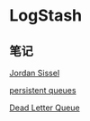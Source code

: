# LogStash


## 笔记

[Jordan Sissel](https://www.elastic.co/blog/author/jordan-sissel)



[persistent queues](https://www.elastic.co/guide/en/logstash/current/persistent-queues.html)

[Dead Letter Queue](https://www.elastic.co/guide/en/logstash/current/dead-letter-queues.html)